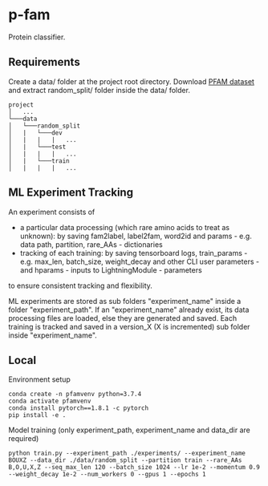 # p-fam
Protein classifier.
## Requirements
Create a data/ folder at the project root directory.
Download [PFAM dataset](https://www.kaggle.com/datasets/googleai/pfam-seed-random-split) and extract random_split/ 
folder inside the data/ folder.
```
project
│   ...
└───data
│   └───random_split
│   |   └───dev
│   |   |   |   ...
│   |   └───test
│   |   |   |   ...
│   |   └───train
│   |   |   |   ...
```
## ML Experiment Tracking
An experiment consists of 
- a particular data processing (which rare amino acids to treat as unknown): by saving fam2label, label2fam, word2id and
 params - e.g. data path, partition, rare_AAs - dictionaries
- tracking of each training: by saving tensorboard logs, train_params - e.g. max_len, batch_size, weight_decay and other 
CLI user parameters - and hparams - inputs to LightningModule - parameters

to ensure consistent tracking and flexibility.

ML experiments are stored as sub folders "experiment_name" inside a folder "experiment_path". If an
"experiment_name" already exist, its data processing files are loaded, else they are generated and saved.
Each training is tracked and saved in a version_X (X is incremented) sub folder inside "experiment_name".
## Local
Environment setup
```shell script
conda create -n pfamvenv python=3.7.4
conda activate pfamvenv
conda install pytorch==1.8.1 -c pytorch
pip install -e .
```
Model training (only experiment_path, experiment_name and data_dir are required)
```shell script
python train.py --experiment_path ./experiments/ --experiment_name BOUXZ --data_dir ./data/random_split --partition train --rare_AAs B,O,U,X,Z --seq_max_len 120 --batch_size 1024 --lr 1e-2 --momentum 0.9 --weight_decay 1e-2 --num_workers 0 --gpus 1 --epochs 1
```